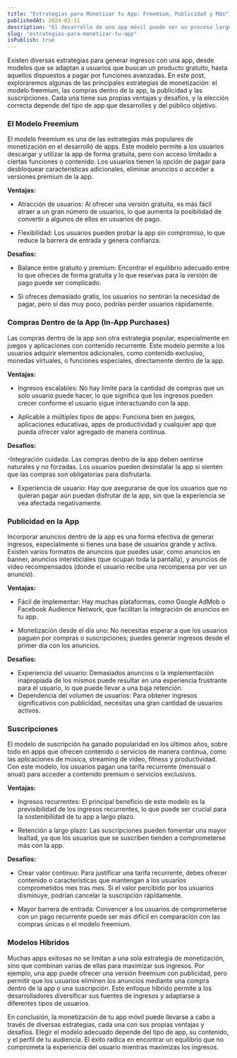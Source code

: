 ```yaml
---
title: "Estrategias para Monetizar tu App: Freemium, Publicidad y Más"
publishedAt: 2024-02-11
description: "El desarrollo de una app móvil puede ser un proceso largo y costoso, pero una vez completado, el siguiente desafío es encontrar formas de rentabilizar tu trabajo"
slug: "estrategias-para-monetizar-tu-app"
isPublish: true
---
```


Existen diversas estrategias para generar ingresos con una app, desde modelos que se adaptan a usuarios que buscan un producto gratuito, hasta aquellos dispuestos a pagar por funciones avanzadas. En este post, exploraremos algunas de las principales estrategias de monetización: el modelo freemium, las compras dentro de la app, la publicidad y las suscripciones. Cada una tiene sus propias ventajas y desafíos, y la elección correcta depende del tipo de app que desarrolles y del público objetivo.

### El Modelo Freemium

El modelo freemium es una de las estrategias más populares de monetización en el desarrollo de apps. Este modelo permite a los usuarios descargar y utilizar la app de forma gratuita, pero con acceso limitado a ciertas funciones o contenido. Los usuarios tienen la opción de pagar para desbloquear características adicionales, eliminar anuncios o acceder a versiones premium de la app.

**Ventajas:**

- Atracción de usuarios: Al ofrecer una versión gratuita, es más fácil atraer a un gran número de usuarios, lo que aumenta la posibilidad de convertir a algunos de ellos en usuarios de pago.

- Flexibilidad: Los usuarios pueden probar la app sin compromiso, lo que reduce la barrera de entrada y genera confianza.

**Desafíos:**

- Balance entre gratuito y premium: Encontrar el equilibrio adecuado entre lo que ofreces de forma gratuita y lo que reservas para la versión de pago puede ser complicado.

- Si ofreces demasiado gratis, los usuarios no sentirán la necesidad de pagar, pero si das muy poco, podrías perder usuarios rápidamente.

### Compras Dentro de la App (In-App Purchases)

Las compras dentro de la app son otra estrategia popular, especialmente en juegos y aplicaciones con contenido recurrente. Este modelo permite a los usuarios adquirir elementos adicionales, como contenido exclusivo, monedas virtuales, o funciones especiales, directamente dentro de la app.

**Ventajas:**

- Ingresos escalables: No hay límite para la cantidad de compras que un solo usuario puede hacer, lo que significa que los ingresos pueden crecer conforme el usuario sigue interactuando con la app.

- Aplicable a múltiples tipos de apps: Funciona bien en juegos, aplicaciones educativas, apps de productividad y cualquier app que pueda ofrecer valor agregado de manera continua.

**Desafíos:**

-Integración cuidada: Las compras dentro de la app deben sentirse naturales y no forzadas. Los usuarios pueden desinstalar la app si sienten que las compras son obligatorias para disfrutarla.

- Experiencia de usuario: Hay que asegurarse de que los usuarios que no quieran pagar aún puedan disfrutar de la app, sin que la experiencia se vea afectada negativamente.

### Publicidad en la App

Incorporar anuncios dentro de la app es una forma efectiva de generar ingresos, especialmente si tienes una base de usuarios grande y activa. Existen varios formatos de anuncios que puedes usar, como anuncios en banner, anuncios intersticiales (que ocupan toda la pantalla), y anuncios de video recompensados (donde el usuario recibe una recompensa por ver un anuncio).

**Ventajas:**

- Fácil de implementar: Hay muchas plataformas, como Google AdMob o Facebook Audience Network, que facilitan la integración de anuncios en tu app.

- Monetización desde el día uno: No necesitas esperar a que los usuarios paguen por compras o suscripciones; puedes generar ingresos desde el primer día con los anuncios.

**Desafíos:**

- Experiencia del usuario: Demasiados anuncios o la implementación inapropiada de los mismos puede resultar en una experiencia frustrante para el usuario, lo que puede llevar a una baja retención.
- Dependencia del volumen de usuarios: Para obtener ingresos significativos con publicidad, necesitas una gran cantidad de usuarios activos.

### Suscripciones

El modelo de suscripción ha ganado popularidad en los últimos años, sobre todo en apps que ofrecen contenido o servicios de manera continua, como las aplicaciones de música, streaming de video, fitness y productividad. Con este modelo, los usuarios pagan una tarifa recurrente (mensual o anual) para acceder a contenido premium o servicios exclusivos.

**Ventajas:**

- Ingresos recurrentes: El principal beneficio de este modelo es la previsibilidad de los ingresos recurrentes, lo que puede ser crucial para la sostenibilidad de tu app a largo plazo.

- Retención a largo plazo: Las suscripciones pueden fomentar una mayor lealtad, ya que los usuarios que se suscriben tienden a comprometerse más con la app.

**Desafíos:**

- Crear valor continuo: Para justificar una tarifa recurrente, debes ofrecer contenido o características que mantengan a los usuarios comprometidos mes tras mes. Si el valor percibido por los usuarios disminuye, podrían cancelar la suscripción rápidamente.

- Mayor barrera de entrada: Convencer a los usuarios de comprometerse con un pago recurrente puede ser más difícil en comparación con las compras únicas o el modelo freemium.

### Modelos Híbridos

Muchas apps exitosas no se limitan a una sola estrategia de monetización, sino que combinan varias de ellas para maximizar sus ingresos. Por ejemplo, una app puede ofrecer una versión freemium con publicidad, pero permitir que los usuarios eliminen los anuncios mediante una compra dentro de la app o una suscripción. Este enfoque híbrido permite a los desarrolladores diversificar sus fuentes de ingresos y adaptarse a diferentes tipos de usuarios.

En conclusión, la monetización de tu app móvil puede llevarse a cabo a través de diversas estrategias, cada una con sus propias ventajas y desafíos. Elegir el modelo adecuado depende del tipo de app, su contenido, y el perfil de tu audiencia. El éxito radica en encontrar un equilibrio que no comprometa la experiencia del usuario mientras maximizas los ingresos.
